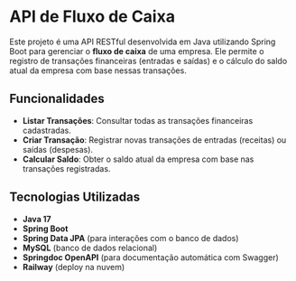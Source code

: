 
# API de Fluxo de Caixa

Este projeto é uma API RESTful desenvolvida em Java utilizando Spring Boot para gerenciar o **fluxo de caixa** de uma empresa. Ele permite o registro de transações financeiras (entradas e saídas) e o cálculo do saldo atual da empresa com base nessas transações.

## Funcionalidades

- **Listar Transações**: Consultar todas as transações financeiras cadastradas.
- **Criar Transação**: Registrar novas transações de entradas (receitas) ou saídas (despesas).
- **Calcular Saldo**: Obter o saldo atual da empresa com base nas transações registradas.

## Tecnologias Utilizadas

- **Java 17**
- **Spring Boot**
- **Spring Data JPA** (para interações com o banco de dados)
- **MySQL** (banco de dados relacional)
- **Springdoc OpenAPI** (para documentação automática com Swagger)
- **Railway** (deploy na nuvem)


